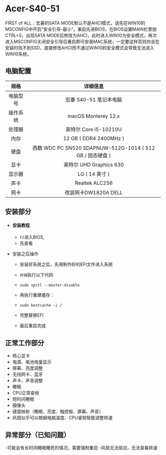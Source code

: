 # Acer-S40-51
FIRST of ALL：宏碁的SATA MODE默认不是AHCI模式，请先在WIN10的MSCONFIG中开启“安全引导-最小”，重启先进BIOS，在BIOS设置MAIN栏里按CTRL+S，出现SATA MODE后修改为AHCI，此时进入WIN10为安全模式，再次进入MSCONFIG关闭安全引导后重启即可安装MAC系统，一定要这样否则你会在安装时找不到SSD，直接修改AHCI而不通过WIN10的安全模式会导致无法进入WIN10系统。

## 电脑配置

|   规格   |                         详细信息                          |
| :------: | :-------------------------------------------------------: |
| 电脑型号 |                  宏碁 S40-51 笔记本电脑                   |
| 操作系统 |                  macOS Monterey 12.x                     |
|  处理器  |                   英特尔 Core i5-10210U                   |
|   内存   |                   12 GB ( DDR4 2400MHz )                   |
|   硬盘   | 西数 WDC PC SN520 SDAPNUW-512G-1014 ( 512 GB / 固态硬盘 ) |
|   显卡   |                    英特尔 UHD Graphics 630                   |
|  显示器  |               LG ( 14 英寸 )                |
|   声卡   |                      Realtek ALC256                       |
|   网卡   |                       改装网卡DW1820A DELL                       |


## 安装部分

- #### 安装教程

  - `F2`进入BIOS,
  - 先查看

- 安装之后操作

  - 安装好系统之后，先用制作好的EFI文件进入系统

  - `终端`执行以下代码

  - ```
    sudo spctl --master-disable
    ```

  - 再执行重建缓存：

  - ```
    sudo kextcache -i /
    ```

  - 完整替换EFI

  - 最后重启完成

## 正常工作部分
- 核心显卡
- 电源、电池电量显示
- 屏幕、亮度调整
- 无线网卡、蓝牙
- 声卡、声音调整
- 睡眠
- CPU正常睿频
- 短时间睡眠
- 摄像头
- 键盘映射（睡眠、亮度、触控板、屏幕、声音）
- 风扇似乎可以根据电脑温度、CPU睿频智能调整转速

## 异常部分（已知问题）
-可能会有长时间睡眠睡死的情况，需要强制重启
-风扇无法驱动，无法查看转速
